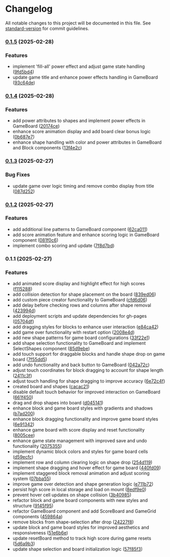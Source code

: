 # Changelog

All notable changes to this project will be documented in this file. See [standard-version](https://github.com/conventional-changelog/standard-version) for commit guidelines.

### [0.1.5](https://github.com/leonardoad/BlockBlast/compare/v0.1.4...v0.1.5) (2025-02-28)


### Features

* implement 'fill-all' power effect and adjust game state handling ([9fd5bd4](https://github.com/leonardoad/BlockBlast/commit/9fd5bd490d3354c7ab7841b632fde3245cec86e1))
* update game title and enhance power effects handling in GameBoard ([93c64de](https://github.com/leonardoad/BlockBlast/commit/93c64de3bb2ef531487beeb57f56a53691e86baf))

### [0.1.4](https://github.com/leonardoad/BlockBlast/compare/v0.1.3...v0.1.4) (2025-02-28)


### Features

* add power attributes to shapes and implement power effects in GameBoard ([20174ce](https://github.com/leonardoad/BlockBlast/commit/20174ce6702dffeff63bb4e349c982676f01c64d))
* enhance score animation display and add board clear bonus logic ([0b687e7](https://github.com/leonardoad/BlockBlast/commit/0b687e7c4a7ec7daf62e4319ff0b3273e7229f77))
* enhance shape handling with color and power attributes in GameBoard and Block components ([13f4e2c](https://github.com/leonardoad/BlockBlast/commit/13f4e2c5aa435330e9a216a5487861cc4e8eb951))

### [0.1.3](https://github.com/leonardoad/BlockBlast/compare/v0.1.2...v0.1.3) (2025-02-27)


### Bug Fixes

* update game over logic timing and remove combo display from title ([087d252](https://github.com/leonardoad/BlockBlast/commit/087d252afc0073835475ffc27090d8b5b602a350))

### [0.1.2](https://github.com/leonardoad/BlockBlast/compare/v0.1.1...v0.1.2) (2025-02-27)


### Features

* add additional line patterns to GameBoard component ([62ca011](https://github.com/leonardoad/BlockBlast/commit/62ca011db3f295d67b8af1793476bd48fabe862d))
* add score animation feature and enhance scoring logic in GameBoard component ([081f0c6](https://github.com/leonardoad/BlockBlast/commit/081f0c6d001fd3724f49735ad2fca5be74e75b24))
* implement combo scoring and update ([7f8d7bd](https://github.com/leonardoad/BlockBlast/commit/7f8d7bd35a2a51df58866b94cb3e2a4e25fdf8e6))

### 0.1.1 (2025-02-27)


### Features

* add animated score display and highlight effect for high scores ([f115288](https://github.com/leonardoad/BlockBlast/commit/f1152880a2ae0b1e5ca198c59fd16f1957d7fe0f))
* add collision detection for shape placement on the board ([839ed06](https://github.com/leonardoad/BlockBlast/commit/839ed067415451628c535c0cb1e93bc11f171c30))
* add custom piece creator functionality to GameBoard ([cfd6d06](https://github.com/leonardoad/BlockBlast/commit/cfd6d067bd68a9eee412d5bf81e09e7e817086e7))
* add delay before checking rows and columns after shape removal ([423994d](https://github.com/leonardoad/BlockBlast/commit/423994d3a2c5c63841495e9b1783584db4a77eb7))
* add deployment scripts and update dependencies for gh-pages ([05704df](https://github.com/leonardoad/BlockBlast/commit/05704df345d8b8b15ec56e1bdbb5650eed4a14f5))
* add dragging styles for blocks to enhance user interaction ([e84ca42](https://github.com/leonardoad/BlockBlast/commit/e84ca423678b48c62ab2fe15582c771eb697b5b0))
* add game over functionality with restart option ([2008e4d](https://github.com/leonardoad/BlockBlast/commit/2008e4d31cd6b4cd31a37bfe44baf3d4286039ca))
* add new shape patterns for game board configurations ([33f22e1](https://github.com/leonardoad/BlockBlast/commit/33f22e17f0ec72a23e2a55c48e2bc81a2dd3dbdf))
* add shape selection functionality to GameBoard and implement SelectShapes component ([85d9ebe](https://github.com/leonardoad/BlockBlast/commit/85d9ebeaf009ee57d13bf1823d06a9cb7eefec84))
* add touch support for draggable blocks and handle shape drop on game board ([7f55dd5](https://github.com/leonardoad/BlockBlast/commit/7f55dd50a3b18b22f9dbfb6599ffc6b72821d9a1))
* add undo functionality and back button to GameBoard ([042a72c](https://github.com/leonardoad/BlockBlast/commit/042a72c11d09f2c3890dd749eb0ea5694f1d4911))
* adjust touch coordinates for block dragging to account for shape length ([2411c3f](https://github.com/leonardoad/BlockBlast/commit/2411c3fa1618b211e06accb4cf184a14e65b1861))
* adjust touch handling for shape dragging to improve accuracy ([6e72c4f](https://github.com/leonardoad/BlockBlast/commit/6e72c4f1e6c0f6b6a5b43aba2a2e74efcb1fb201))
* created board and shapes ([cacac21](https://github.com/leonardoad/BlockBlast/commit/cacac21704bd5c7a4c152bf812e2e31af70b7d04))
* disable default touch behavior for improved interaction on GameBoard ([661f450](https://github.com/leonardoad/BlockBlast/commit/661f4509bc4b66a72b0a45c0f509bfad78de7090))
* drag and drop shapes into board ([d045141](https://github.com/leonardoad/BlockBlast/commit/d045141930ef8ca933615597e81a30b7bc92e945))
* enhance block and game board styles with gradients and shadows ([b7ad200](https://github.com/leonardoad/BlockBlast/commit/b7ad200c9d21247e44503555280c4ae43a22885e))
* enhance block dragging functionality and improve game board styles ([6e91342](https://github.com/leonardoad/BlockBlast/commit/6e913426c2952f0428d3f7f8e227dd41c619e697))
* enhance game board with score display and reset functionality ([8005cee](https://github.com/leonardoad/BlockBlast/commit/8005cee82f7eaf48e1fc0c7eba012880f5b39476))
* enhance game state management with improved save and undo functionality ([2075355](https://github.com/leonardoad/BlockBlast/commit/2075355fa54daf6c9f5b8b6085e6c17132ec41e0))
* implement dynamic block colors and styles for game board cells ([d59ecfc](https://github.com/leonardoad/BlockBlast/commit/d59ecfc3ffd363808af2f8dc0299fc1b521030c9))
* implement row and column clearing logic on shape drop ([254d119](https://github.com/leonardoad/BlockBlast/commit/254d119206340275a7b684657b9c08de5bfc88a2))
* implement shape dragging and hover effect for game board ([440fd09](https://github.com/leonardoad/BlockBlast/commit/440fd09831622cb024058638daabece61517bfab))
* implement staggered block removal animation and adjust scoring system ([07bba55](https://github.com/leonardoad/BlockBlast/commit/07bba55f16e2166e5307020ab391a6a90f36d265))
* improve game over detection and shape generation logic ([e711b72](https://github.com/leonardoad/BlockBlast/commit/e711b7227450e690437de8be25e50d0eae5d3f79))
* persist high score in local storage and load on mount ([8edf9e0](https://github.com/leonardoad/BlockBlast/commit/8edf9e0bb7850bf6de089629e7bfbf28df8f96ae))
* prevent hover cell updates on shape collision ([3b40985](https://github.com/leonardoad/BlockBlast/commit/3b40985a0f4afc0dc3f50aab13f3c34e0f92fbae))
* refactor block and game board components with new styles and structure ([9145f95](https://github.com/leonardoad/BlockBlast/commit/9145f95843795927032618dc1d3dd1083514933a))
* refactor GameBoard component and add ScoreBoard and GameGrid components ([459864a](https://github.com/leonardoad/BlockBlast/commit/459864a32d750caa2bc4169ed441a84841163cff))
* remove blocks from shape-selection after drop ([24227f8](https://github.com/leonardoad/BlockBlast/commit/24227f813e1f14fae6569e3720a01e4eff252f1b))
* update block and game board styles for improved aesthetics and responsiveness ([51e6b6e](https://github.com/leonardoad/BlockBlast/commit/51e6b6e7f251f0b2cb89e0aef4634f0ce2f86d98))
* update resetBoard method to track high score during game resets ([5d6a9b3](https://github.com/leonardoad/BlockBlast/commit/5d6a9b3402270bfc371150b9ee7253def6f05baf))
* update shape selection and board initialization logic ([57f85f3](https://github.com/leonardoad/BlockBlast/commit/57f85f3f46bb0685fc00d71f38077d201ce9f88b))
